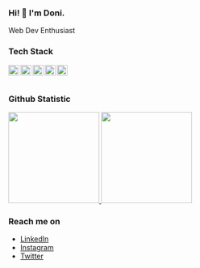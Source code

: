 ### Hi! 👋 I'm Doni.

Web Dev Enthusiast


### Tech Stack
  <a href="#"><img align="left" alt="JavaScript" title="JavaScript" width="21px" src="https://upload.wikimedia.org/wikipedia/commons/9/99/Unofficial_JavaScript_logo_2.svg" /></a>
  <a href="https://www.typescriptlang.org/"><img align="left" alt="TypeScript" title="TypeScript" width="21px" src="https://upload.wikimedia.org/wikipedia/commons/thumb/4/4c/Typescript_logo_2020.svg/1200px-Typescript_logo_2020.svg.png" /></a>
  <a href="https://nodejs.org/"><img align="left" alt="NodeJS" title="NodeJS" width="21px" src="https://seeklogo.com/images/N/nodejs-logo-FBE122E377-seeklogo.com.png" /></a>
  <a href="https://nestjs.com/"><img align="left" alt="Nestjs" title="NestJS" width="21px" src="https://d33wubrfki0l68.cloudfront.net/e937e774cbbe23635999615ad5d7732decad182a/26072/logo-small.ede75a6b.svg" /></a>
  
  <a href="https://nextjs.org/"><img align="left" alt="Next" title="Next (React SSR Framework)" width="21px" src="https://iconape.com/wp-content/files/gm/82643/svg/next-js.svg" /></a>
  <br>
  <br>
  
### Github Statistic
<p align="left">
<a href="https://github.com/laludonisetiawan">
  <img height="180em" src="https://github-readme-stats-eight-theta.vercel.app/api?username=laludonisetiawan&show_icons=true&theme=algolia&include_all_commits=true&count_private=true"/>
  <img height="180em" src="https://github-readme-stats-eight-theta.vercel.app/api/top-langs/?username=laludonisetiawan&layout=compact&langs_count=8&theme=algolia"/>
</a>
</p>

### Reach me on
- <a href="https://www.linkedin.com/in/lalu-doni-setiawan-a2883a196/">LinkedIn</a>
- <a href="https://www.instagram.com/laludonii/">Instagram</a>
- <a href="https://twitter.com/downy_dev">Twitter</a>
